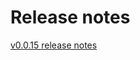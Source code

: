 # Release notes

[v0.0.15 release notes](https://github.com/kform-dev/choreo/blob/main/docs/rn/0.0.15.md)
